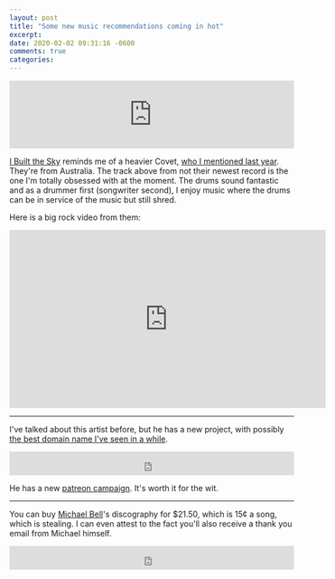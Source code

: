 ```yaml
---
layout: post
title: "Some new music recommendations coming in hot"
excerpt: 
date: 2020-02-02 09:31:16 -0600
comments: true
categories: 
---
```


<iframe style="border: 0; width: 100%; height: 120px;" src="https://bandcamp.com/EmbeddedPlayer/album=3029524987/size=large/bgcol=ffffff/linkcol=0687f5/tracklist=false/artwork=small/track=2434452066/transparent=true/" seamless><a href="http://ibuiltthesky.bandcamp.com/album/the-sky-is-not-the-limit-2">The Sky Is Not The Limit by I Built The Sky</a></iframe>

[I Built the Sky](https://www.ibuiltthesky.com/) reminds me of a heavier Covet, [who I mentioned last year](/2019/02/04/covet/). They're from Australia. The track above from not their newest record is the one I'm totally obsessed with at the moment. The drums sound fantastic and as a drummer first (songwriter second), I enjoy music where the drums can be in service of the music but still shred.

Here is a big rock video from them:

<iframe width="560" height="315" src="https://www.youtube-nocookie.com/embed/OTBdO18zmxQ" frameborder="0" allow="accelerometer; autoplay; encrypted-media; gyroscope; picture-in-picture" allowfullscreen></iframe>

---

I've talked about this artist before, but he has a new project, with possibly [the best domain name I've seen in a while](https://www.jointheexistence.com/).

<iframe style="border: 0; width: 100%; height: 42px;" src="https://bandcamp.com/EmbeddedPlayer/album=3687739017/size=small/bgcol=ffffff/linkcol=0687f5/transparent=true/" seamless><a href="http://thebinaries.bandcamp.com/album/kind-friend">Kind Friend by The Binaries</a></iframe>

He has a new [patreon campaign](https://www.patreon.com/christinnelson/posts). It's worth it for the wit.

---

You can buy [Michael Bell](https://michaelpatrickbell.bandcamp.com/)'s discography for $21.50, which is 15¢ a song, which is stealing. I can even attest to the fact you'll also receive a thank you email from Michael himself.

<iframe style="border: 0; width: 100%; height: 42px;" src="https://bandcamp.com/EmbeddedPlayer/album=2042086295/size=small/bgcol=ffffff/linkcol=0687f5/track=883987631/transparent=true/" seamless><a href="http://michaelpatrickbell.bandcamp.com/album/fireplace-ost">Fireplace OST by Michael Bell</a></iframe>
